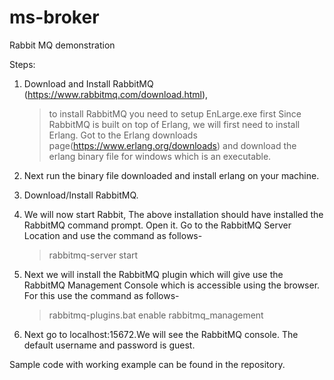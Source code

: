 # ms-broker
Rabbit MQ demonstration

Steps:
1.  Download and Install RabbitMQ (https://www.rabbitmq.com/download.html), 
    > to install RabbitMQ you need to setup EnLarge.exe first
   Since RabbitMQ is built on top of Erlang, we will first need to install Erlang. Got to the Erlang downloads page(https://www.erlang.org/downloads) and download the     erlang binary file for windows which is an executable.
   
2.  Next run the binary file downloaded and install erlang on your machine.
3.  Download/Install RabbitMQ.
4.  We will now start Rabbit, The above installation should have installed the RabbitMQ command prompt. Open it.
    Go to the RabbitMQ Server Location and use the command as follows-
    > rabbitmq-server start
5.  Next we will install the RabbitMQ plugin which will give use the RabbitMQ Management Console which is accessible using the browser. For this use the command as follows-
    > rabbitmq-plugins.bat enable rabbitmq_management
6.  Next go to localhost:15672.We will see the RabbitMQ console. The default username and password is guest.


Sample code with working example can be found in the repository.
